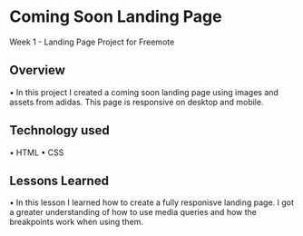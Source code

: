 # Coming Soon Landing Page 

Week 1 - Landing Page Project for Freemote 

## Overview 

•  In this project I created a coming soon landing page using images and assets from adidas. This page is         responsive on desktop and mobile. 

## Technology used 
 
• HTML 
• CSS



## Lessons Learned 

• In this lesson I learned how to create a fully responisve landing page. I got a greater understanding of how to use media queries and how the breakpoints work when using them. 

